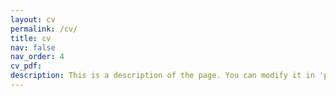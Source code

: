 ```yaml
---
layout: cv
permalink: /cv/
title: cv
nav: false
nav_order: 4
cv_pdf:
description: This is a description of the page. You can modify it in 'pages/_cv.md'. You can also change or remove the top pdf download button.
---
```

